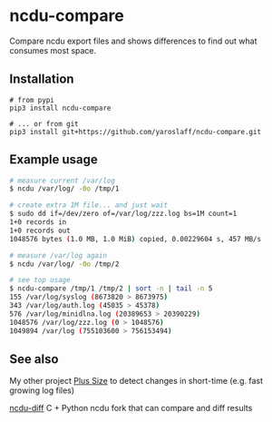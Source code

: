 # ncdu-compare
Compare ncdu export files and shows differences to find out what consumes most space.

## Installation

~~~
# from pypi
pip3 install ncdu-compare

# ... or from git
pip3 install git+https://github.com/yaroslaff/ncdu-compare.git
~~~

## Example usage

~~~bash
# measure current /var/log 
$ ncdu /var/log/ -0o /tmp/1

# create extra 1M file... and just wait
$ sudo dd if=/dev/zero of=/var/log/zzz.log bs=1M count=1
1+0 records in
1+0 records out
1048576 bytes (1.0 MB, 1.0 MiB) copied, 0.00229604 s, 457 MB/s

# measure /var/log again
$ ncdu /var/log/ -0o /tmp/2

# see top usage
$ ncdu-compare /tmp/1 /tmp/2 | sort -n | tail -n 5
155 /var/log/syslog (8673820 > 8673975)
343 /var/log/auth.log (45035 > 45378)
576 /var/log/minidlna.log (20389653 > 20390229)
1048576 /var/log/zzz.log (0 > 1048576)
1049894 /var/log (755103600 > 756153494)
~~~

## See also

My other project [Plus Size](https://github.com/yaroslaff/pluss) to detect changes in short-time (e.g. fast growing log files)

[ncdu-diff](https://github.com/lilydjwg/ncdu-diff) C + Python ncdu fork that can compare and diff results

